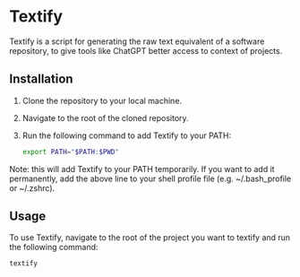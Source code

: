 # Textify

Textify is a script for generating the raw text equivalent of a software repository, to give tools like ChatGPT better access to context of projects.

## Installation

1. Clone the repository to your local machine.
2. Navigate to the root of the cloned repository.
3. Run the following command to add Textify to your PATH:

   ```sh
   export PATH="$PATH:$PWD"
    ```
Note: this will add Textify to your PATH temporarily. If you want to add it permanently, add the above line to your shell profile file (e.g. ~/.bash_profile or ~/.zshrc).

## Usage

To use Textify, navigate to the root of the project you want to textify and run the following command:

```sh
textify
```

